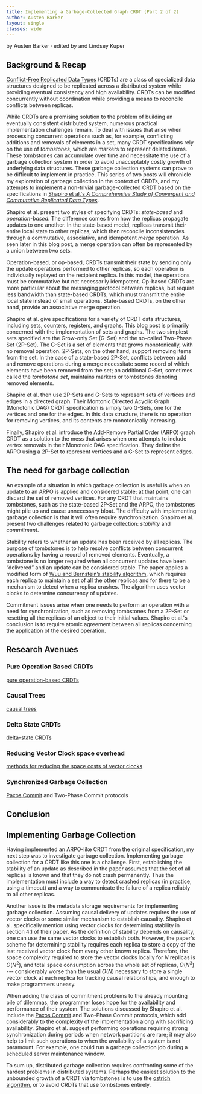 ```yaml
---
title: Implementing a Garbage-Collected Graph CRDT (Part 2 of 2)
author: Austen Barker
layout: single
classes: wide
---
```


<script type="text/javascript"
src="http://cdn.mathjax.org/mathjax/latest/MathJax.js?config=TeX-AMS-MML_HTMLorMML,http://composition.al/javascripts/MathJaxLocal.js">
</script>

by Austen Barker &middot; edited by  and Lindsey Kuper

## Background & Recap

[Conflict-Free Replicated Data Types](https://hal.inria.fr/inria-00609399v1/document) (CRDTs) are a class of specialized data structures designed to be replicated across a distributed system while providing eventual consistency and high availability. CRDTs can be modified concurrently without coordination while providing a means to reconcile conflicts between replicas.

While CRDTs are a promising solution to the problem of building an eventually consistent distributed system, numerous practical implementation challenges remain. To deal with issues that arise when processing concurrent operations such as, for example, conflicting additions and removals of elements in a set, many CRDT specifications rely on the use of _tombstones_, which are markers to represent deleted items. These tombstones can accumulate over time and necessitate the use of a garbage collection system in order to avoid unacceptably costly growth of underlying data structures. These garbage collection systems can prove to be difficult to implement in practice. This series of two posts will chronicle my exploration of garbage collection in the context of CRDTs, and my attempts to implement a non-trivial garbage-collected CRDT based on the specifications in [Shapiro et al.'s _A Comprehensive Study of Convergent and Commutative Replicated Data Types_](https://hal.inria.fr/inria-00555588/document).

Shapiro et al. present two styles of specifying CRDTs: _state-based_ and _operation-based_. The difference comes from how the replicas propagate updates to one another. In the state-based model, replicas transmit their entire local state to other replicas, which then reconcile inconsistencies through a commutative, associative, and idempotent _merge_ operation. As seen later in this blog post, a merge operation can often be represented by a union between two sets.

Operation-based, or op-based, CRDTs transmit their state by sending only the update operations performed to other replicas, so each operation is individually replayed on the recipient replica. In this model, the operations must be commutative but not necessarily idempotent. Op-based CRDTs are more particular about the messaging protocol between replicas, but require less bandwidth than state-based CRDTs, which must transmit the entire local state instead of small operations. State-based CRDTs, on the other hand, provide an associative merge operation.

Shapiro et al. give specifications for a variety of CRDT data structures, including sets, counters, registers, and graphs. This blog post is primarily concerned with the implementation of sets and graphs. The two simplest sets specified are the Grow-only Set (G-Set) and the so-called Two-Phase Set (2P-Set). The G-Set is a set of elements that grows monotonically, with no removal operation. 2P-Sets, on the other hand, support removing items from the set.  In the case of a state-based 2P-Set, conflicts between add and remove operations during a merge necessitate some record of which elements have been removed from the set; an additional G-Set, sometimes called the _tombstone set_, maintains markers or tombstones denoting removed elements.

Shapiro et al. then use 2P-Sets and G-Sets to represent sets of vertices and edges in a directed graph. Their Montonic Directed Acyclic Graph (Monotonic DAG) CRDT specification is simply two G-Sets, one for the vertices and one for the edges. In this data structure, there is no operation for removing vertices, and its contents are monotonically increasing.

Finally, Shapiro et al. introduce the Add-Remove Partial Order (ARPO) graph CRDT as a solution to the mess that arises when one attempts to include vertex removals in their Monotonic DAG specification. They define the ARPO using a 2P-Set to represent vertices and a G-Set to represent edges.

## The need for garbage collection

An example of a situation in which garbage collection is useful is when an update to an ARPO is applied and considered stable; at that point, one can discard the set of removed vertices.  For any CRDT that maintains tombstones, such as the state-based 2P-Set and the ARPO, the tombstones might pile up and cause unnecessary bloat. The difficulty with implementing garbage collection is that it will often require synchronization. Shapiro et al. present two challenges related to garbage collection: _stability_ and _commitment_.

Stability refers to whether an update has been received by all replicas.  The purpose of tombstones is to help resolve conflicts between concurrent operations by having a record of removed elements. Eventually, a tombstone is no longer required when all concurrent updates have been “delivered” and an update can be considered stable. The paper applies a modified form of [Wuu and Bernstein’s stability algorithm](https://dl.acm.org/citation.cfm?id=806750), which requires each replica to maintain a set of all the other replicas and for there to be a mechanism to detect when a replica crashes. The algorithm uses vector clocks to determine concurrency of updates.

Commitment issues arise when one needs to perform an operation with a need for synchronization, such as removing tombstones from a 2P-Set or resetting all the replicas of an object to their initial values. Shapiro et al.'s conclusion is to require atomic agreement between all replicas concerning the application of the desired operation.

## Research Avenues

### Pure Operation Based CRDTs

[pure operation-based CRDTs](https://arxiv.org/abs/1710.04469)

### Causal Trees

[causal trees](https://github.com/gritzko/ctre)

### Delta State CRDTs

[delta-state CRDTs](https://arxiv.org/pdf/1603.01529.pdf)

### Reducing Vector Clock space overhead

[methods for reducing the space costs of vector clocks](http://www.bailis.org/blog/causality-is-expensive-and-what-to-do-about-it/)

### Synchronized Garbage Collection

[Paxos Commit](https://lamport.azurewebsites.net/video/consensus-on-transaction-commit.pdf) and Two-Phase Commit protocols

## Conclusion


## Implementing Garbage Collection

Having implemented an ARPO-like CRDT from the original specification, my next step was to investigate garbage collection. Implementing garbage collection for a CRDT like this one is a challenge.  First, establishing the stability of an update as described in the paper assumes that the set of all replicas is known and that they do not crash permanently. Thus the implementation must include a way to detect crashed replicas (in practice, using a timeout) and a way to communicate the failure of a replica reliably to all other replicas.

Another issue is the metadata storage requirements for implementing garbage collection.  Assuming causal delivery of updates requires the use of vector clocks or some similar mechanism to establish causality. Shapiro et al. specifically mention using vector clocks for determining stability in section 4.1 of their paper.   As the definition of stability depends on causality, one can use the same vector clocks to establish both. However, the paper's scheme for determining stability requires each replica to store a copy of the last received vector clock from every other known replica. Therefore, the space complexity required to store the vector clocks locally for $N$ replicas is $O(N^2)$, and total space consumption across the whole set of replicas, $O(N^3)$ --- considerably worse than the usual $O(N)$ necessary to store a single vector clock at each replica for tracking causal relationships, and enough to make programmers uneasy. 

When adding the class of commitment problems to the already mounting pile of dilemmas, the programmer loses hope for the availability and performance of their system. The solutions discussed by Shapiro et al. include the [Paxos Commit](https://lamport.azurewebsites.net/video/consensus-on-transaction-commit.pdf) and Two-Phase Commit protocols, which add considerably to the complexity of the implementation along with sacrificing availability. Shapiro et al. suggest performing operations requiring strong synchronization during periods when network partitions are rare; it may also help to limit such operations to when the availability of a system is not paramount. For example, one could run a garbage collection job during a scheduled server maintenance window.

To sum up, distributed garbage collection requires confronting some of the hardest problems in distributed systems.  Perhaps the easiest solution to the unbounded growth of a CRDT via tombstones is to use the [ostrich algorithm](https://en.wikipedia.org/wiki/Ostrich_algorithm), or to avoid CRDTs that use tombstones entirely.


